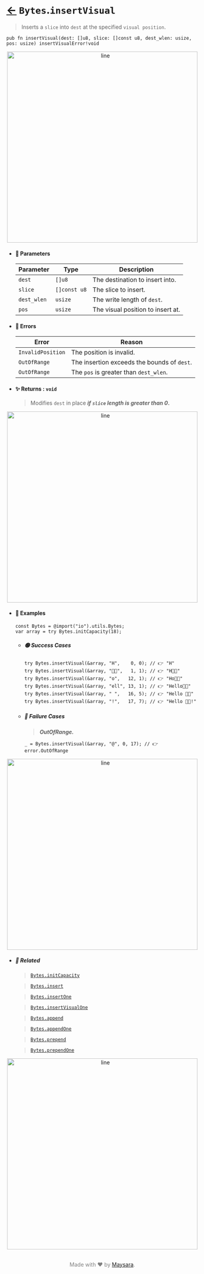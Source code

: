 # [←](../Bytes.md) `Bytes`.`insertVisual`

> Inserts a `slice` into `dest` at the specified `visual position`.

```zig
pub fn insertVisual(dest: []u8, slice: []const u8, dest_wlen: usize, pos: usize) insertVisualError!void
```


<div align="center">
<img src="https://github.com/maysara-elshewehy/io-bench/tree/main/dist/img/md/line.png" alt="line" style="width:500px;"/>
</div>

- #### 🧩 Parameters

    | Parameter   | Type         | Description                       |
    | ----------- | ------------ | --------------------------------- |
    | `dest`      | `[]u8`       | The destination to insert into.   |
    | `slice`     | `[]const u8` | The slice to insert.              |
    | `dest_wlen` | `usize`      | The write length of `dest`.       |
    | `pos`       | `usize`      | The visual position to insert at. |

- #### 🚫 Errors

    | Error             | Reason                                      |
    | ----------------- | ------------------------------------------- |
    | `InvalidPosition` | The position is invalid.                    |
    | `OutOfRange`      | The insertion exceeds the bounds of `dest`. |
    | `OutOfRange`      | The `pos` is greater than `dest_wlen`.      |

- #### ✨ Returns : `void`

    > Modifies `dest` in place **_if `slice` length is greater than 0_.**

<div align="center">
<img src="https://github.com/maysara-elshewehy/io-bench/tree/main/dist/img/md/line.png" alt="line" style="width:500px;"/>
</div>

- #### 🧪 Examples

    ```zig
    const Bytes = @import("io").utils.Bytes;
    var array = try Bytes.initCapacity(18);
    ```

    - ##### 🟢 Success Cases

        ```zig
        try Bytes.insertVisual(&array, "H",    0, 0); // 👉 "H"
        try Bytes.insertVisual(&array, "👨‍🏭",   1, 1); // 👉 "H👨‍🏭"
        try Bytes.insertVisual(&array, "o",   12, 1); // 👉 "Ho👨‍🏭"
        try Bytes.insertVisual(&array, "ell", 13, 1); // 👉 "Hello👨‍🏭"
        try Bytes.insertVisual(&array, " ",   16, 5); // 👉 "Hello 👨‍🏭"
        try Bytes.insertVisual(&array, "!",   17, 7); // 👉 "Hello 👨‍🏭!"
        ```

    - ##### 🔴 Failure Cases

        > **_OutOfRange._**

        ```zig
        _ = Bytes.insertVisual(&array, "@", 0, 17); // 👉 error.OutOfRange
        ```

<div align="center">
<img src="https://github.com/maysara-elshewehy/io-bench/tree/main/dist/img/md/line.png" alt="line" style="width:500px;"/>
</div>

- ##### 🔗 Related

  > [`Bytes.initCapacity`](./initCapacity.md)

  > [`Bytes.insert`](./insert.md)

  > [`Bytes.insertOne`](./insertOne.md)

  > [`Bytes.insertVisualOne`](./insertVisualOne.md)

  > [`Bytes.append`](./append.md)

  > [`Bytes.appendOne`](./appendOne.md)

  > [`Bytes.prepend`](./prepend.md)

  > [`Bytes.prependOne`](./prependOne.md)

<div align="center">
<img src="https://github.com/maysara-elshewehy/io-bench/tree/main/dist/img/md/line.png" alt="line" style="width:500px;"/>
</div>

<p align="center" style="color:grey;"><br />Made with ❤️ by <a href="http://github.com/maysara-elshewehy" target="blank">Maysara</a>.</p>